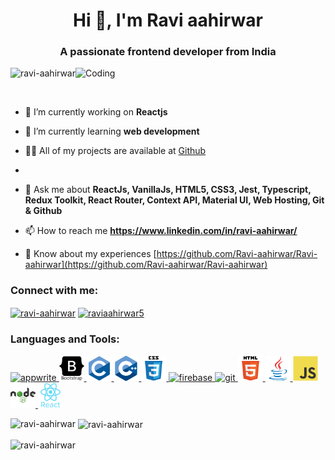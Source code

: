 
<h1 align="center">Hi 👋, I'm Ravi aahirwar</h1>
<h3 align="center">A passionate frontend developer from India</h3>
<img align="right" alt="Coding" width="400" src="https://cdn.dribbble.com/users/116207..."/>
<p align="left"> <img src="[https://img.freepik.com/free-vector/web-development-concept-with-programmer-ar_107791-17049.jpg?w=900&t=st=1700327788~exp=1700328388~hmac=a237c277c35695fb768ee9ae1914162406d1520c4eecc51fe23424da68b6415f](https://cdn.dribbble.com/users/1162077/screenshots/3848914/programmer.gif)" alt="ravi-aahirwar" /> </p>

<p align="left"> <a href="https://twitter.com/" target="blank"><img src="https://img.shields.io/twitter/follow/?logo=twitter&style=for-the-badge" alt="" /></a> </p>

- 🔭 I’m currently working on **Reactjs**

- 🌱 I’m currently learning **web development**

- 👨‍💻 All of my projects are available at [Github](https://github.com/Ravi-aahirwar/Ravi-aahirwar)
- 
- 💬 Ask me about **ReactJs, VanillaJs, HTML5, CSS3, Jest, Typescript, Redux Toolkit, React Router, Context API, Material UI, Web Hosting, Git & Github**

- 📫 How to reach me **https://www.linkedin.com/in/ravi-aahirwar/**

- 📄 Know about my experiences [https://github.com/Ravi-aahirwar/Ravi-aahirwar](https://github.com/Ravi-aahirwar/Ravi-aahirwar)

<h3 align="left">Connect with me:</h3>
<p align="left">
<a href="https://linkedin.com/in/ravi-aahirwar" target="blank"><img align="center" src="https://raw.githubusercontent.com/rahuldkjain/github-profile-readme-generator/master/src/images/icons/Social/linked-in-alt.svg" alt="ravi-aahirwar" height="30" width="40" /></a>
<a href="https://codesandbox.com/raviaahirwar5" target="blank"><img align="center" src="https://raw.githubusercontent.com/rahuldkjain/github-profile-readme-generator/master/src/images/icons/Social/codesandbox.svg" alt="raviaahirwar5" height="30" width="40" /></a>
</p>

<h3 align="left">Languages and Tools:</h3>
<p align="left"> <a href="https://appwrite.io" target="_blank" rel="noreferrer"> <img src="https://www.vectorlogo.zone/logos/appwriteio/appwriteio-icon.svg" alt="appwrite" width="40" height="40"/> </a> <a href="https://getbootstrap.com" target="_blank" rel="noreferrer"> <img src="https://raw.githubusercontent.com/devicons/devicon/master/icons/bootstrap/bootstrap-plain-wordmark.svg" alt="bootstrap" width="40" height="40"/> </a> <a href="https://www.cprogramming.com/" target="_blank" rel="noreferrer"> <img src="https://raw.githubusercontent.com/devicons/devicon/master/icons/c/c-original.svg" alt="c" width="40" height="40"/> </a> <a href="https://www.w3schools.com/cpp/" target="_blank" rel="noreferrer"> <img src="https://raw.githubusercontent.com/devicons/devicon/master/icons/cplusplus/cplusplus-original.svg" alt="cplusplus" width="40" height="40"/> </a> <a href="https://www.w3schools.com/css/" target="_blank" rel="noreferrer"> <img src="https://raw.githubusercontent.com/devicons/devicon/master/icons/css3/css3-original-wordmark.svg" alt="css3" width="40" height="40"/> </a> <a href="https://firebase.google.com/" target="_blank" rel="noreferrer"> <img src="https://www.vectorlogo.zone/logos/firebase/firebase-icon.svg" alt="firebase" width="40" height="40"/> </a> <a href="https://git-scm.com/" target="_blank" rel="noreferrer"> <img src="https://www.vectorlogo.zone/logos/git-scm/git-scm-icon.svg" alt="git" width="40" height="40"/> </a> <a href="https://www.w3.org/html/" target="_blank" rel="noreferrer"> <img src="https://raw.githubusercontent.com/devicons/devicon/master/icons/html5/html5-original-wordmark.svg" alt="html5" width="40" height="40"/> </a> <a href="https://www.java.com" target="_blank" rel="noreferrer"> <img src="https://raw.githubusercontent.com/devicons/devicon/master/icons/java/java-original.svg" alt="java" width="40" height="40"/> </a> <a href="https://developer.mozilla.org/en-US/docs/Web/JavaScript" target="_blank" rel="noreferrer"> <img src="https://raw.githubusercontent.com/devicons/devicon/master/icons/javascript/javascript-original.svg" alt="javascript" width="40" height="40"/> </a> <a href="https://nodejs.org" target="_blank" rel="noreferrer"> <img src="https://raw.githubusercontent.com/devicons/devicon/master/icons/nodejs/nodejs-original-wordmark.svg" alt="nodejs" width="40" height="40"/> </a> <a href="https://reactjs.org/" target="_blank" rel="noreferrer"> <img src="https://raw.githubusercontent.com/devicons/devicon/master/icons/react/react-original-wordmark.svg" alt="react" width="40" height="40"/> </a> </p>

<p><img align="left" src="https://github-readme-stats.vercel.app/api/top-langs?username=ravi-aahirwar&show_icons=true&locale=en&layout=compact" alt="ravi-aahirwar" /></p>

<p>&nbsp;<img align="center" src="https://github-readme-stats.vercel.app/api?username=ravi-aahirwar&show_icons=true&locale=en" alt="ravi-aahirwar" /></p>

<p><img align="center" src="https://github-readme-streak-stats.herokuapp.com/?user=ravi-aahirwar&" alt="ravi-aahirwar" /></p>
